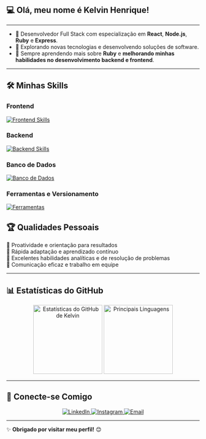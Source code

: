 ##  💻 Olá, meu nome é **Kelvin Henrique**!
---

- 🏬  Desenvolvedor Full Stack com especialização em **React**, **Node.js**, **Ruby** e **Express**.  
- 🔭  Explorando novas tecnologias e desenvolvendo soluções de software.  
- 🚀  Sempre aprendendo mais sobre **Ruby** e **melhorando minhas habilidades no desenvolvimento backend e frontend**.  

---

## 🛠️ Minhas Skills

### **Frontend**
[![Frontend Skills](https://skillicons.dev/icons?i=react,typescript,javascript,html,css)](https://skillicons.dev)

### **Backend**
[![Backend Skills](https://skillicons.dev/icons?i=nodejs,express,ruby)](https://skillicons.dev)

### **Banco de Dados**
[![Banco de Dados](https://skillicons.dev/icons?i=mongodb,sqlite)](https://skillicons.dev)

### **Ferramentas e Versionamento**
[![Ferramentas](https://skillicons.dev/icons?i=git,github,figma)](https://skillicons.dev)

## 🏆 Qualidades Pessoais  

🔹 Proatividade e orientação para resultados  
🔹 Rápida adaptação e aprendizado contínuo  
🔹 Excelentes habilidades analíticas e de resolução de problemas  
🔹 Comunicação eficaz e trabalho em equipe 

---

## 📊 Estatísticas do GitHub  

<div align="center">
  <img height="180em" src="https://github-readme-stats.vercel.app/api?username=KelBaker&show_icons=true&theme=dracula" alt="Estatísticas do GitHub de Kelvin"/>
  <img height="180em" src="https://github-readme-stats.vercel.app/api/top-langs/?username=KelBaker&layout=compact&theme=dracula" alt="Principais Linguagens"/>
</div>

---

## 🤝 Conecte-se Comigo  

<div align="center">
  <a href="https://www.linkedin.com/in/kelvin-henrique-507bb9228/" target="_blank">
    <img src="https://img.shields.io/badge/LinkedIn-0A66C2?style=for-the-badge&logo=linkedin&logoColor=white" alt="LinkedIn"/>
  </a>
  <a href="https://www.instagram.com/kelhenrique_/" target="_blank">
    <img src="https://img.shields.io/badge/Instagram-E4405F?style=for-the-badge&logo=instagram&logoColor=white" alt="Instagram"/>
  </a>
  <a href="mailto:kelbaker56@gmail.com" target="_blank">
    <img src="https://img.shields.io/badge/Email-D14836?style=for-the-badge&logo=gmail&logoColor=white" alt="Email"/>
  </a>
</div>

---

✨ **Obrigado por visitar meu perfil!** 😊
